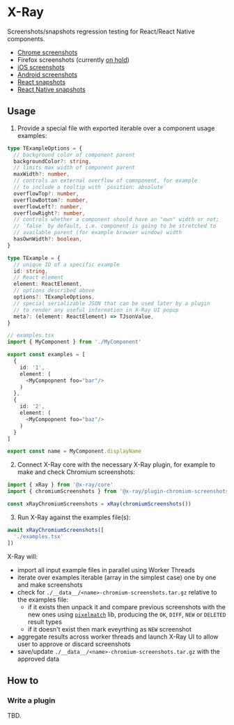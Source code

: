 # X-Ray

Screenshots/snapshots regression testing for React/React Native components.

* [Chrome screenshots](plugin-chromium-screenshots)
* Firefox screenshots (currently [on hold](https://wiki.mozilla.org/Remote))
* [iOS screenshots](plugin-ios-screenshots)
* [Android screenshots](plugin-android-screenshots)
* [React snapshots](plugin-react-snapshots)
* [React Native snapshots](plugin-react-native-snapshots)

## Usage

1. Provide a special file with exported iterable over a component usage examples:

```ts
type TExampleOptions = {
  // background color of component parent
  backgroundColor?: string,
  // limits max width of component parent
  maxWidth?: number,
  // controls an external overflow of comnponent, for example
  // to include a tooltip with `position: absolute`
  overflowTop?: number,
  overflowBottom?: number,
  overflowLeft?: number,
  overflowRight?: number,
  // controls whether a component should have an "own" width or not;
  // `false` by default, i.e. component is going to be stretched to
  // available parent (for example browser window) width
  hasOwnWidth?: boolean,
}

type TExample = {
  // unique ID of a specific example
  id: string,
  // React element 
  element: ReactElement,
  // options described above
  options?: TExampleOptions,
  // special serializable JSON that can be used later by a plugin
  // to render any useful information in X-Ray UI popup
  meta?: (element: ReactElement) => TJsonValue,
}
```

```ts
// examples.tsx
import { MyComponent } from './MyComponent'

export const examples = [
  {
    id: '1',
    element: (
      <MyCompopnent foo="bar"/>
    )
  },
  {
    id: '2',
    element: (
      <MyCompopnent foo="baz"/>
    )
  }
]

export const name = MyComponent.displayName
```

2. Connect X-Ray core with the necessary X-Ray plugin, for example to make and check Chromium screenshots:

```ts
import { xRay } from '@x-ray/core'
import { chromiumScreenshots } from '@x-ray/plugin-chromium-screenshots'

const xRayChromiumScreenshots = xRay(chromiumScreenshots())
```

3. Run X-Ray against the examples file(s):

```ts
await xRayChromiumScreenshots([
  './examples.tsx'
])
```

X-Ray will:

* import all input example files in parallel using Worker Threads
* iterate over examples iterable (array in the simplest case) one by one and make screenshots
* check for `./__data__/<name>-chromium-screenshots.tar.gz` relative to the examples file:
  * if it exists then unpack it and compare previous screenshots with the new ones using [`pixelmatch`](https://github.com/mapbox/pixelmatch) lib, producing the `OK`, `DIFF`, `NEW` or `DELETED` result types
  * if it doesn't exist then mark eveyrthing as `NEW` screenshot
* aggregate results across worker threads and launch X-Ray UI to allow user to approve or discard screenshots
* save/update `./__data__/<name>-chromium-screenshots.tar.gz` with the approved data

## How to

### Write a plugin

TBD.
